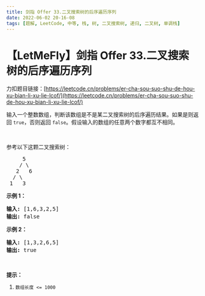 ```yaml
---
title: 剑指 Offer 33.二叉搜索树的后序遍历序列
date: 2022-06-02 20-16-08
tags: [题解, LeetCode, 中等, 栈, 树, 二叉搜索树, 递归, 二叉树, 单调栈]
---
```


# 【LetMeFly】剑指 Offer 33.二叉搜索树的后序遍历序列

力扣题目链接：[https://leetcode.cn/problems/er-cha-sou-suo-shu-de-hou-xu-bian-li-xu-lie-lcof/](https://leetcode.cn/problems/er-cha-sou-suo-shu-de-hou-xu-bian-li-xu-lie-lcof/)

<p>输入一个整数数组，判断该数组是不是某二叉搜索树的后序遍历结果。如果是则返回&nbsp;<code>true</code>，否则返回&nbsp;<code>false</code>。假设输入的数组的任意两个数字都互不相同。</p>

<p>&nbsp;</p>

<p>参考以下这颗二叉搜索树：</p>

<pre>     5
    / \
   2   6
  / \
 1   3</pre>

<p><strong>示例 1：</strong></p>

<pre><strong>输入: </strong>[1,6,3,2,5]
<strong>输出: </strong>false</pre>

<p><strong>示例 2：</strong></p>

<pre><strong>输入: </strong>[1,3,2,6,5]
<strong>输出: </strong>true</pre>

<p>&nbsp;</p>

<p><strong>提示：</strong></p>

<ol>
	<li><code>数组长度 &lt;= 1000</code></li>
</ol>


    
